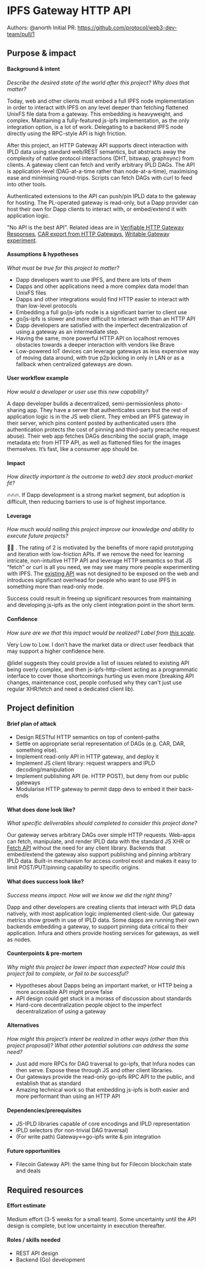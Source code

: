 # IPFS Gateway HTTP API
Authors: @anorth
Initial PR: https://github.com/protocol/web3-dev-team/pull/1

## Purpose &amp; impact 
#### Background &amp; intent
_Describe the desired state of the world after this project? Why does that matter?_

Today, web and other clients must embed a full IPFS node implementation in order to interact with IPFS 
on any level deeper than fetching flattened UnixFS file data from a gateway. 
This embedding is heavyweight, and complex. 
Maintaining a fully-featured js-ipfs implementation, as the only integration option, is a lot of work. 
Delegating to a backend IPFS node directly using the RPC-style API is high friction.

After this project, an HTTP Gateway API supports direct interaction with IPLD data using standard web/REST semantics, 
but abstracts away the complexity of native protocol interactions (DHT, bitswap, graphsync) from clients. 
A gateway client can fetch and verify arbitrary IPLD DAGs. 
The API is application-level (DAG-at-a-time rather than node-at-a-time), maximising ease and minimising round-trips. 
Scripts can fetch DAGs with curl to feed into other tools.

Authenticated extensions to the API can push/pin IPLD data to the gateway for hosting. 
The PL-operated gateway is read-only, but a Dapp provider can host their own for Dapp clients to interact with, or embed/extend it with application logic.

"No API is the best API".
Related ideas are in [Verifiable HTTP Gateway Responses](https://github.com/ipfs/in-web-browsers/issues/128), 
[CAR export from HTTP Gateways](https://github.com/ipfs/in-web-browsers/issues/170), [Writable Gateway experiment](https://discuss.ipfs.io/t/writeable-http-gateways/210?u=lidel).

#### Assumptions &amp; hypotheses
_What must be true for this project to matter?_

- Dapp developers want to use IPFS, and there are lots of them
- Dapps and other applications need a more complex data model than UnixFS files
- Dapps and other integrations would find HTTP easier to interact with than low-level protocols
- Embedding a full go/js-ipfs node is a significant barrier to client use
- go/js-ipfs is slower and more difficult to interact with than an HTTP API
- Dapp developers are satisfied with the imperfect decentralization of using a gateway as an intermediate step.
- Having the same, more powerful HTTP API on localhost removes obstacles towards a deeper interaction with vendors like Brave
- Low-powered IoT devices can leverage gateways as less expensive way of moving data around, with true p2p kicking in only in LAN or as a fallback when centralized gateways are down.

#### User workflow example
_How would a developer or user use this new capability?_

A dapp developer builds a decentralized, semi-permissionless photo-sharing app. 
They have a server that authenticates users but the rest of application logic is in the JS web client. 
They embed an IPFS gateway in their server, which pins content posted by authenticated users 
(the authentication protects the cost of pinning and third-party precache request abuse). 
Their web app fetches DAGs describing the social graph, image metadata etc from HTTP API, as well as flattened files for the images themselves. 
It’s fast, like a consumer app should be.

#### Impact
_How directly important is the outcome to web3 dev stack product-market fit?_

🔥🔥🔥. If Dapp development is a strong market segment, but adoption is difficult, then reducing barriers to use is of highest importance.

#### Leverage
_How much would nailing this project improve our knowledge and ability to execute future projects?_

🎯🎯 . The rating of 2 is motivated by the benefits of more rapid prototyping and iteration with low-friction APIs. 
If we remove the need for learning intricate, non-intuitive HTTP API and leverage HTTP semantics so that JS “fetch” or curl is all you need, 
we may see many more people experimenting with IPFS. 
The [existing API](https://docs.ipfs.io/reference/http/api/) was not designed to be exposed on the web and introduces
significant overhead for people who want to use IPFS in something more than read-only mode.

Success could result in freeing up significant resources from maintaining and developing js-ipfs as the only client integration point in the short term.

#### Confidence
_How sure are we that this impact would be realized? Label from [this scale](https://medium.com/@nimay/inside-product-introduction-to-feature-priority-using-ice-impact-confidence-ease-and-gist-5180434e5b15)_.

Very Low to Low. I don’t have the market data or direct user feedback that may support a higher confidence here.

@lidel suggests they could provide a list of issues related to existing API being overly complex, 
and then js-ipfs-http-client acting as a programmatic interface to cover those shortcomings hurting us even more 
(breaking API changes, maintenance cost, people confused why they can't just use regular XHR/fetch and need a dedicated client lib).


## Project definition
#### Brief plan of attack

- Design RESTful HTTP semantics on top of content-paths
- Settle on appropriate serial representation of DAGs (e.g. CAR, DAR, something else).
- Implement read-only API in HTTP gateway, and deploy it
- Implement JS client library: request wrappers and IPLD decoding/manipulation
- Implement publishing API (ie. HTTP POST), but deny from our public gateways
- Modularise HTTP gateway to permit dapp devs to embed it their back-ends

#### What does done look like?
_What specific deliverables should completed to consider this project done?_

Our gateway serves arbitrary DAGs over simple HTTP requests. 
Web-apps can fetch, manipulate, and render IPLD data with the standard JS XHR or [Fetch API](https://developer.mozilla.org/en-US/docs/Web/API/Fetch_API/Using_Fetch) without the need for any client library. 
Backends that embed/extend the gateway also support publishing and pinning arbitrary IPLD data.
Built-in mechanism for access control exist and makes it easy to limit POST/PUT/pinning capability to specific origins.

####  What does success look like?
_Success means impact. How will we know we did the right thing?_

Dapp and other developers are creating clients that interact with IPLD data natively, with most application logic implemented client-side. 
Our gateway metrics show growth in use of IPLD data. 
Some dapps are running their own backends embedding a gateway, to support pinning data critical to their application. 
Infura and others provide hosting services for gateways, as well as nodes.

#### Counterpoints &amp; pre-mortem
_Why might this project be lower impact than expected? How could this project fail to complete, or fail to be successful?_

- Hypotheses about Dapps being an important market, or HTTP being a more accessible API might prove false
- API design could get stuck in a morass of discussion about standards
- Hard-core decentralization people object to the imperfect decentralization of using a gateway

#### Alternatives
_How might this project’s intent be realized in other ways (other than this project proposal)? What other potential solutions can address the same need?_

- Just add more RPCs for DAG traversal to go-ipfs, that Infura nodes can then serve. Expose these through JS and other client libraries.
- Our gateways provide the read-only go-ipfs RPC API to the public, and establish that as standard
- Amazing technical work so that embedding js-ipfs is both easier and more performant than using an HTTP API

#### Dependencies/prerequisites

- JS-IPLD libraries capable of core encodings and IPLD representation
- IPLD selectors (for non-trivial DAG traversal)
- (For write path) Gateway<->go-ipfs write & pin integration

#### Future opportunities
<!--What future projects/opportunities could this project enable?-->

- Filecoin Gateway API: the same thing but for Filecoin blockchain state and deals

## Required resources

#### Effort estimate
Medium effort (3-5 weeks for a small team). 
Some uncertainty until the API design is complete, but low uncertainty in execution thereafter.

#### Roles / skills needed
- REST API design
- Backend (Go) development
